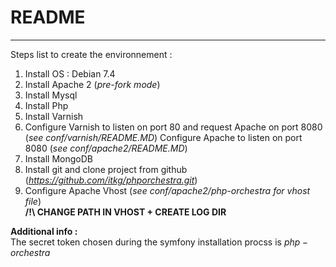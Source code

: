# README #
----------

Steps list to create the environnement :

1. Install OS : Debian 7.4
2. Install Apache 2 (*pre-fork mode*)
3. Install Mysql
4. Install Php
5. Install Varnish
6. Configure Varnish to listen on port 80 and request Apache on port 8080 (*see conf/varnish/README.MD*)
   Configure Apache to listen on port 8080 (*see conf/apache2/README.MD*)
7. Install MongoDB
8. Install git and clone project from github (*https://github.com/itkg/phporchestra.git*)
9. Configure Apache Vhost (*see conf/apache2/php-orchestra for vhost file*)  
**/!\ CHANGE PATH IN VHOST + CREATE LOG DIR**
   
**Additional info :**  
The secret token chosen during the symfony installation procss is $php-orchestra$